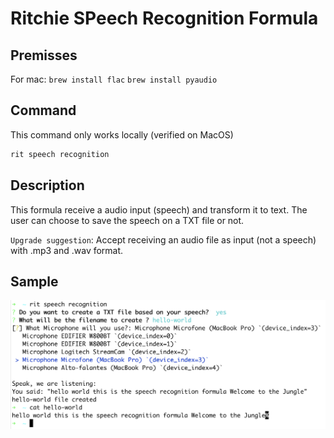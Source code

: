 # Ritchie SPeech Recognition Formula

## Premisses

For mac:
`brew install flac`
`brew install pyaudio`

## Command

This command only works locally (verified on MacOS)

```bash
rit speech recognition
```

## Description

This formula receive a audio input (speech) and transform it to text.
The user can choose to save the speech on a TXT file or not.

`Upgrade suggestion`: Accept receiving an audio file as input (not a speech) with .mp3 and .wav format.

## Sample

![Execution](/docs/img/rit-speech-recognition.png)
